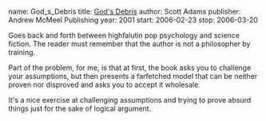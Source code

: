 name: God_s_Debris
title: [God's Debris](http://www.andrewsmcmeel.com/godsdebris/)
author: Scott Adams
publisher: Andrew McMeel Publishing
year: 2001
start: 2006-02-23
stop: 2006-03-20

Goes back and forth between highfalutin pop psychology and science fiction.  The
reader must remember that the author is not a philosopher by training.

Part of the problem, for me, is that at first, the book asks you to challenge
your assumptions, but then presents a farfetched model that can be neither
proven nor disproved and asks you to accept it wholesale.

It's a nice exercise at challenging assumptions and trying to prove absurd
things just for the sake of logical argument.

